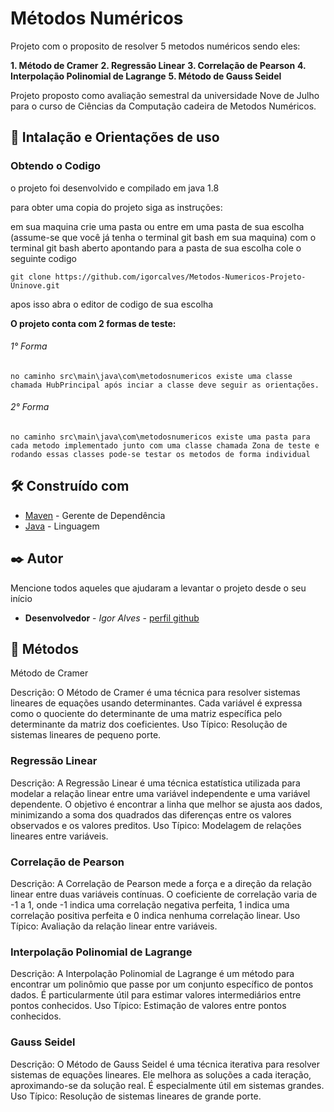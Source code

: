 # Métodos Numéricos
Projeto com o proposito de resolver 5 metodos numéricos sendo eles:

**1. Método de Cramer**
**2. Regressão Linear**
**3. Correlação de Pearson**
**4. Interpolação Polinomial de Lagrange**
**5. Método de Gauss Seidel**



Projeto proposto como avaliação semestral da universidade Nove de Julho para o curso de Ciências da Computação cadeira de Metodos Numéricos.
## 🚀 Intalação e Orientações de uso

### Obtendo o Codigo
o projeto foi desenvolvido e compilado em java 1.8 

para obter uma copia do projeto siga as instruções:

em sua maquina crie uma pasta ou entre em uma pasta de sua escolha (assume-se que você já tenha o terminal git bash em sua maquina)
com o terminal git bash aberto apontando para a pasta de sua escolha cole o seguinte codigo

```
git clone https://github.com/igorcalves/Metodos-Numericos-Projeto-Uninove.git
```
apos isso abra o editor de codigo de sua escolha

**O projeto conta com 2 formas de teste:**

###### 1° Forma
```
no caminho src\main\java\com\metodosnumericos existe uma classe chamada HubPrincipal após inciar a classe deve seguir as orientações.
``` 

###### 2° Forma
```
no caminho src\main\java\com\metodosnumericos existe uma pasta para cada metodo implementado junto com uma classe chamada Zona de teste e rodando essas classes pode-se testar os metodos de forma individual
``` 

## 🛠️ Construído com

* [Maven](https://maven.apache.org/) - Gerente de Dependência
* [Java](https://www.java.com/pt-BR/) - Linguagem


## ✒️ Autor

Mencione todos aqueles que ajudaram a levantar o projeto desde o seu início

* **Desenvolvedor** - *Igor Alves* - [perfil github](https://github.com/igorcalves)


## 📄 Métodos

Método de Cramer

Descrição: O Método de Cramer é uma técnica para resolver sistemas lineares de equações usando determinantes. Cada variável é expressa como o quociente do determinante de uma matriz específica pelo determinante da matriz dos coeficientes.
Uso Típico: Resolução de sistemas lineares de pequeno porte.


### Regressão Linear
Descrição: A Regressão Linear é uma técnica estatística utilizada para modelar a relação linear entre uma variável independente e uma variável dependente. O objetivo é encontrar a linha que melhor se ajusta aos dados, minimizando a soma dos quadrados das diferenças entre os valores observados e os valores preditos.
Uso Típico: Modelagem de relações lineares entre variáveis.


### Correlação de Pearson
Descrição: A Correlação de Pearson mede a força e a direção da relação linear entre duas variáveis contínuas. O coeficiente de correlação varia de -1 a 1, onde -1 indica uma correlação negativa perfeita, 1 indica uma correlação positiva perfeita e 0 indica nenhuma correlação linear.
Uso Típico: Avaliação da relação linear entre variáveis.


### Interpolação Polinomial de Lagrange
Descrição: A Interpolação Polinomial de Lagrange é um método para encontrar um polinômio que passe por um conjunto específico de pontos dados. É particularmente útil para estimar valores intermediários entre pontos conhecidos.
Uso Típico: Estimação de valores entre pontos conhecidos.


### Gauss Seidel
Descrição: O Método de Gauss Seidel é uma técnica iterativa para resolver sistemas de equações lineares. Ele melhora as soluções a cada iteração, aproximando-se da solução real. É especialmente útil em sistemas grandes.
Uso Típico: Resolução de sistemas lineares de grande porte.

